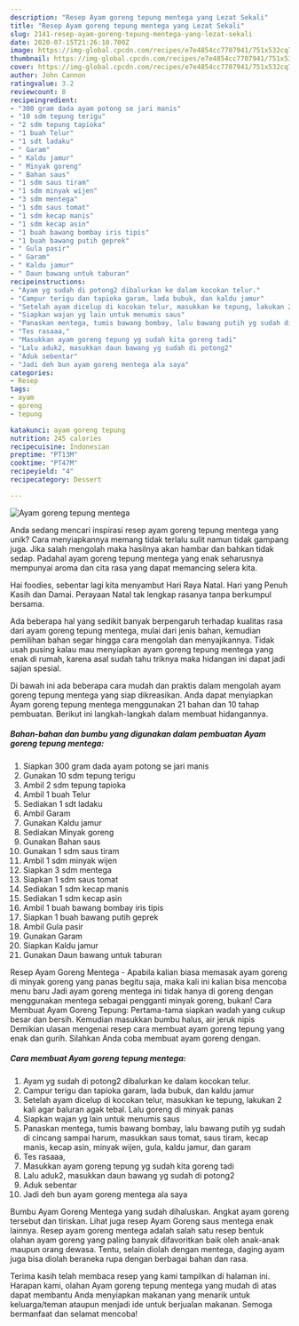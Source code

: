 ```yaml
---
description: "Resep Ayam goreng tepung mentega yang Lezat Sekali"
title: "Resep Ayam goreng tepung mentega yang Lezat Sekali"
slug: 2141-resep-ayam-goreng-tepung-mentega-yang-lezat-sekali
date: 2020-07-15T21:26:10.700Z
image: https://img-global.cpcdn.com/recipes/e7e4854cc7707941/751x532cq70/ayam-goreng-tepung-mentega-foto-resep-utama.jpg
thumbnail: https://img-global.cpcdn.com/recipes/e7e4854cc7707941/751x532cq70/ayam-goreng-tepung-mentega-foto-resep-utama.jpg
cover: https://img-global.cpcdn.com/recipes/e7e4854cc7707941/751x532cq70/ayam-goreng-tepung-mentega-foto-resep-utama.jpg
author: John Cannon
ratingvalue: 3.2
reviewcount: 8
recipeingredient:
- "300 gram dada ayam potong se jari manis"
- "10 sdm tepung terigu"
- "2 sdm tepung tapioka"
- "1 buah Telur"
- "1 sdt ladaku"
- " Garam"
- " Kaldu jamur"
- " Minyak goreng"
- " Bahan saus"
- "1 sdm saus tiram"
- "1 sdm minyak wijen"
- "3 sdm mentega"
- "1 sdm saus tomat"
- "1 sdm kecap manis"
- "1 sdm kecap asin"
- "1 buah bawang bombay iris tipis"
- "1 buah bawang putih geprek"
- " Gula pasir"
- " Garam"
- " Kaldu jamur"
- " Daun bawang untuk taburan"
recipeinstructions:
- "Ayam yg sudah di potong2 dibalurkan ke dalam kocokan telur."
- "Campur terigu dan tapioka garam, lada bubuk, dan kaldu jamur"
- "Setelah ayam dicelup di kocokan telur, masukkan ke tepung, lakukan 2 kali agar baluran agak tebal. Lalu goreng di minyak panas"
- "Siapkan wajan yg lain untuk menumis saus"
- "Panaskan mentega, tumis bawang bombay, lalu bawang putih yg sudah di cincang sampai harum, masukkan saus tomat, saus tiram, kecap manis, kecap asin, minyak wijen, gula, kaldu jamur, dan garam"
- "Tes rasaaa,"
- "Masukkan ayam goreng tepung yg sudah kita goreng tadi"
- "Lalu aduk2, masukkan daun bawang yg sudah di potong2"
- "Aduk sebentar"
- "Jadi deh bun ayam goreng mentega ala saya"
categories:
- Resep
tags:
- ayam
- goreng
- tepung

katakunci: ayam goreng tepung 
nutrition: 245 calories
recipecuisine: Indonesian
preptime: "PT13M"
cooktime: "PT47M"
recipeyield: "4"
recipecategory: Dessert

---
```



![Ayam goreng tepung mentega](https://img-global.cpcdn.com/recipes/e7e4854cc7707941/751x532cq70/ayam-goreng-tepung-mentega-foto-resep-utama.jpg)

Anda sedang mencari inspirasi resep ayam goreng tepung mentega yang unik? Cara menyiapkannya memang tidak terlalu sulit namun tidak gampang juga. Jika salah mengolah maka hasilnya akan hambar dan bahkan tidak sedap. Padahal ayam goreng tepung mentega yang enak seharusnya mempunyai aroma dan cita rasa yang dapat memancing selera kita.

Hai foodies, sebentar lagi kita menyambut Hari Raya Natal. Hari yang Penuh Kasih dan Damai. Perayaan Natal tak lengkap rasanya tanpa berkumpul bersama.

Ada beberapa hal yang sedikit banyak berpengaruh terhadap kualitas rasa dari ayam goreng tepung mentega, mulai dari jenis bahan, kemudian pemilihan bahan segar hingga cara mengolah dan menyajikannya. Tidak usah pusing kalau mau menyiapkan ayam goreng tepung mentega yang enak di rumah, karena asal sudah tahu triknya maka hidangan ini dapat jadi sajian spesial.


Di bawah ini ada beberapa cara mudah dan praktis dalam mengolah ayam goreng tepung mentega yang siap dikreasikan. Anda dapat menyiapkan Ayam goreng tepung mentega menggunakan 21 bahan dan 10 tahap pembuatan. Berikut ini langkah-langkah dalam membuat hidangannya.

<!--inarticleads1-->

##### Bahan-bahan dan bumbu yang digunakan dalam pembuatan Ayam goreng tepung mentega:

1. Siapkan 300 gram dada ayam potong se jari manis
1. Gunakan 10 sdm tepung terigu
1. Ambil 2 sdm tepung tapioka
1. Ambil 1 buah Telur
1. Sediakan 1 sdt ladaku
1. Ambil  Garam
1. Gunakan  Kaldu jamur
1. Sediakan  Minyak goreng
1. Gunakan  Bahan saus
1. Gunakan 1 sdm saus tiram
1. Ambil 1 sdm minyak wijen
1. Siapkan 3 sdm mentega
1. Siapkan 1 sdm saus tomat
1. Sediakan 1 sdm kecap manis
1. Sediakan 1 sdm kecap asin
1. Ambil 1 buah bawang bombay iris tipis
1. Siapkan 1 buah bawang putih geprek
1. Ambil  Gula pasir
1. Gunakan  Garam
1. Siapkan  Kaldu jamur
1. Gunakan  Daun bawang untuk taburan


Resep Ayam Goreng Mentega - Apabila kalian biasa memasak ayam goreng di minyak goreng yang panas begitu saja, maka kali ini kalian bisa mencoba menu baru Jadi ayam goreng mentega ini tidak hanya di goreng dengan menggunakan mentega sebagai pengganti minyak goreng, bukan! Cara Membuat Ayam Goreng Tepung: Pertama-tama siapkan wadah yang cukup besar dan bersih. Kemudian masukkan bumbu halus, air jeruk nipis Demikian ulasan mengenai resep cara membuat ayam goreng tepung yang enak dan gurih. Silahkan Anda coba membuat ayam goreng dengan. 

<!--inarticleads2-->

##### Cara membuat Ayam goreng tepung mentega:

1. Ayam yg sudah di potong2 dibalurkan ke dalam kocokan telur.
1. Campur terigu dan tapioka garam, lada bubuk, dan kaldu jamur
1. Setelah ayam dicelup di kocokan telur, masukkan ke tepung, lakukan 2 kali agar baluran agak tebal. Lalu goreng di minyak panas
1. Siapkan wajan yg lain untuk menumis saus
1. Panaskan mentega, tumis bawang bombay, lalu bawang putih yg sudah di cincang sampai harum, masukkan saus tomat, saus tiram, kecap manis, kecap asin, minyak wijen, gula, kaldu jamur, dan garam
1. Tes rasaaa,
1. Masukkan ayam goreng tepung yg sudah kita goreng tadi
1. Lalu aduk2, masukkan daun bawang yg sudah di potong2
1. Aduk sebentar
1. Jadi deh bun ayam goreng mentega ala saya


Bumbu Ayam Goreng Mentega yang sudah dihaluskan. Angkat ayam goreng tersebut dan tiriskan. Lihat juga resep Ayam Goreng saus mentega enak lainnya. Resep ayam goreng mentega adalah salah satu resep bentuk olahan ayam goreng yang paling banyak difavoritkan baik oleh anak-anak maupun orang dewasa. Tentu, selain diolah dengan mentega, daging ayam juga bisa diolah beraneka rupa dengan berbagai bahan dan rasa. 

Terima kasih telah membaca resep yang kami tampilkan di halaman ini. Harapan kami, olahan Ayam goreng tepung mentega yang mudah di atas dapat membantu Anda menyiapkan makanan yang menarik untuk keluarga/teman ataupun menjadi ide untuk berjualan makanan. Semoga bermanfaat dan selamat mencoba!
